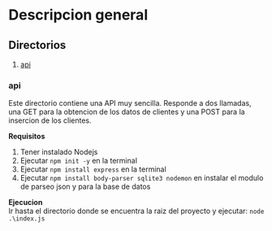 # Descripcion general

## Directorios
1. [api](###api)

### api 
Este directorio contiene una API muy sencilla. Responde a dos llamadas, una GET para la obtencion de los datos de clientes y una POST para la insercion de los clientes.

**Requisitos**
1. Tener instalado Nodejs
2. Ejecutar `npm init -y` en la terminal
3. Ejecutar `npm install express` en la terminal
4. Ejecutar `npm install body-parser sqlite3 nodemon` en instalar el modulo de parseo json y para la base de datos

**Ejecucion**  
Ir hasta el directorio donde se encuentra la raiz del proyecto y ejecutar:
`node .\index.js`
